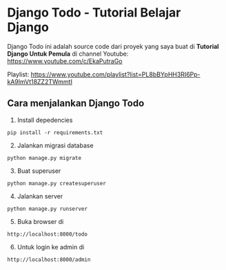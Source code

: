 # Django Todo - Tutorial Belajar Django

Django Todo ini adalah source code dari proyek yang saya buat di **Tutorial Django Untuk Pemula** di channel Youtube: https://www.youtube.com/c/EkaPutraGo

Playlist: https://www.youtube.com/playlist?list=PL8bBYpHH3RI6Pp-kA9lmVt18ZZ2TWmmtI

## Cara menjalankan Django Todo
1. Install depedencies
```
pip install -r requirements.txt
```
2. Jalankan migrasi database
```
python manage.py migrate
```
3. Buat superuser
```
python manage.py createsuperuser
```
4. Jalankan server
```
python manage.py runserver
```
5. Buka browser di 
```
http://localhost:8000/todo
```

6. Untuk login ke admin di
```
http://localhost:8000/admin
```